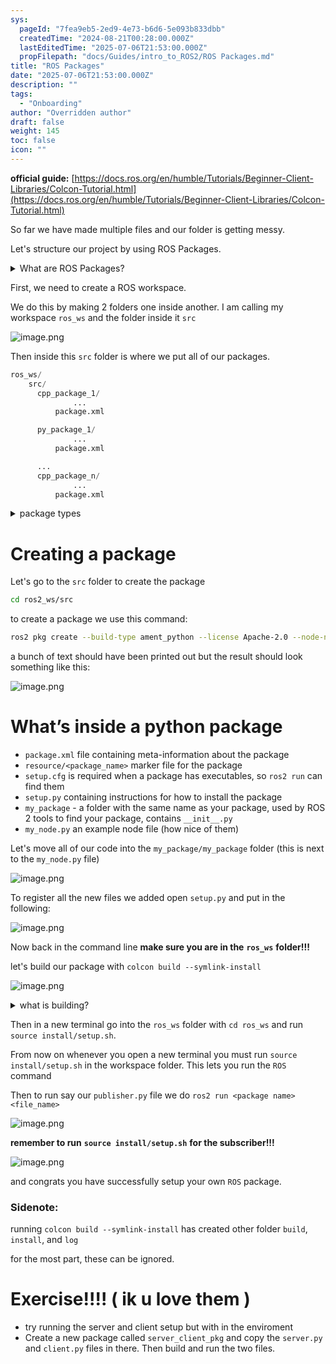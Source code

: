 ```yaml
---
sys:
  pageId: "7fea9eb5-2ed9-4e73-b6d6-5e093b833dbb"
  createdTime: "2024-08-21T00:28:00.000Z"
  lastEditedTime: "2025-07-06T21:53:00.000Z"
  propFilepath: "docs/Guides/intro_to_ROS2/ROS Packages.md"
title: "ROS Packages"
date: "2025-07-06T21:53:00.000Z"
description: ""
tags:
  - "Onboarding"
author: "Overridden author"
draft: false
weight: 145
toc: false
icon: ""
---
```


**official guide:** [https://docs.ros.org/en/humble/Tutorials/Beginner-Client-Libraries/Colcon-Tutorial.html](https://docs.ros.org/en/humble/Tutorials/Beginner-Client-Libraries/Colcon-Tutorial.html)

So far we have made multiple files and our folder is getting messy.

Let's structure our project by using ROS Packages.

<details>
      <summary>What are ROS Packages?</summary>
      ROS Packages are, as the name implies, packages of code that are highly sharable between ROS developers.
  </details>

First, we need to create a ROS workspace.

We do this by making 2 folders one inside another. I am calling my workspace `ros_ws` and the folder inside it `src`

![image.png](https://prod-files-secure.s3.us-west-2.amazonaws.com/d518164a-d88e-44d1-a4ee-3adb3bd8bce0/70706947-fd18-4537-a67b-e12946812d31/image.png?X-Amz-Algorithm=AWS4-HMAC-SHA256&X-Amz-Content-Sha256=UNSIGNED-PAYLOAD&X-Amz-Credential=ASIAZI2LB466UG2I72EG%2F20250715%2Fus-west-2%2Fs3%2Faws4_request&X-Amz-Date=20250715T220930Z&X-Amz-Expires=3600&X-Amz-Security-Token=IQoJb3JpZ2luX2VjEDUaCXVzLXdlc3QtMiJHMEUCIQCv8wmqiCXWWCTaepv6RWCK%2FT1CZPch%2BJF7ihSm7iFuXAIgQz1x0KuQyRSkDG0QmGyA%2F5%2FVgaxtfKj8lHPbkTx3Zjcq%2FwMIThAAGgw2Mzc0MjMxODM4MDUiDJGwSd0B8ZSilvvrqircAyqnkDFJZH2wA5zBHrVIBgflE4o0hGGqI0KcPrBk4WriKrAmc%2FkKjlO6MOwHmKs56pddHfR7m6JZn5yTUJk7YcH%2FqM1rf%2BczvgOJp4XObvHV2UOilv%2Fpxz5UixcCmIjRC4U1T5EQrVtye%2FsuwTZwcREeklCU54sgY1zbUDCaghp%2BWeUHqndsd1pf0uy1lO4Yp0kW5WSGOt6Y1UhX78f%2BBrk9lVJxVpfkBfysKGA%2FSJtH1dZyO06z3dPoyTS9BpWXKYcJFt29Mn%2FbXGB72ls8NvrSC%2ByPZeawMUN4ONFMqGhJoPtwCg%2Bp37nvS7GCHvKzyXrMsvdGq7Hm%2B364NjvV5onLzew34sqdo1m3wUlSw0MkcJwF5LJl17rg%2FNEQjYKs8wYSHzNWaz9HhYw%2Fzc93TH0%2FH0Nbrrmpe3Hln%2FeYYqwo8yyJ14v2M%2Be9WEoaCL8O2PY4FH3j8NDFCjImXt8xlGx0eF3mvaJWL7ARyNIJ6Upbg9dvCxA3XTXFGhgP0lZV4UwXYzmPl5xoNUOKwjPO9A9bmBLt%2BIOaP%2BIKcqNt9LbDiup%2BGiAySQW0oaZmC1G%2BLmsBrkmO2Q%2BMfuOIuOMzgnZsB6HB%2B5UO1Gend94wf4AdUnJUl5XdZMB2FrXJMPH22sMGOqUBvQABlKis6jGnsnwBcE%2FAtCqrFIZ%2BLpyNhCOf%2BT567X%2FsDz6FCgJtiu9OgN9R5bs3tQzaGpdURpNBXAULAkYGWZggv7cIVHUz17nruBoWzx3SvnNh2KmOStf7CbaAmFaIhBW6saW2gXAqYo2PLGmWMtNT0q0KMXG6nMiesJ80K%2BeIVCbTLunyfBS0QDi1RHD7Jg44MaCDwp6BB264kqYJnqbMwHlG&X-Amz-Signature=233b58e91f61a6e0eab16baddda1610e5a46307aef304f566acf0d2c51d7c9c6&X-Amz-SignedHeaders=host&x-amz-checksum-mode=ENABLED&x-id=GetObject)

Then inside this `src` folder is where we put all of our packages.

```python
ros_ws/
    src/
      cpp_package_1/
		      ...
          package.xml

      py_package_1/
		      ...
          package.xml

      ...
      cpp_package_n/
		      ...
          package.xml

```

<details>

<summary>package types</summary>

packages can be either `C++` or python.

the intern file structure is different for each but for this guide we will stick to creating python packages

</details>

# Creating a package

Let's go to the `src` folder to create the package

```bash
cd ros2_ws/src
```

to create a package we use this command:

```bash
ros2 pkg create --build-type ament_python --license Apache-2.0 --node-name my_node my_package
```

a bunch of text should have been printed out but the result should look something like this:

![image.png](https://prod-files-secure.s3.us-west-2.amazonaws.com/d518164a-d88e-44d1-a4ee-3adb3bd8bce0/e6cf1e3f-8512-4a3e-b131-079f800bf3e8/image.png?X-Amz-Algorithm=AWS4-HMAC-SHA256&X-Amz-Content-Sha256=UNSIGNED-PAYLOAD&X-Amz-Credential=ASIAZI2LB466UG2I72EG%2F20250715%2Fus-west-2%2Fs3%2Faws4_request&X-Amz-Date=20250715T220930Z&X-Amz-Expires=3600&X-Amz-Security-Token=IQoJb3JpZ2luX2VjEDUaCXVzLXdlc3QtMiJHMEUCIQCv8wmqiCXWWCTaepv6RWCK%2FT1CZPch%2BJF7ihSm7iFuXAIgQz1x0KuQyRSkDG0QmGyA%2F5%2FVgaxtfKj8lHPbkTx3Zjcq%2FwMIThAAGgw2Mzc0MjMxODM4MDUiDJGwSd0B8ZSilvvrqircAyqnkDFJZH2wA5zBHrVIBgflE4o0hGGqI0KcPrBk4WriKrAmc%2FkKjlO6MOwHmKs56pddHfR7m6JZn5yTUJk7YcH%2FqM1rf%2BczvgOJp4XObvHV2UOilv%2Fpxz5UixcCmIjRC4U1T5EQrVtye%2FsuwTZwcREeklCU54sgY1zbUDCaghp%2BWeUHqndsd1pf0uy1lO4Yp0kW5WSGOt6Y1UhX78f%2BBrk9lVJxVpfkBfysKGA%2FSJtH1dZyO06z3dPoyTS9BpWXKYcJFt29Mn%2FbXGB72ls8NvrSC%2ByPZeawMUN4ONFMqGhJoPtwCg%2Bp37nvS7GCHvKzyXrMsvdGq7Hm%2B364NjvV5onLzew34sqdo1m3wUlSw0MkcJwF5LJl17rg%2FNEQjYKs8wYSHzNWaz9HhYw%2Fzc93TH0%2FH0Nbrrmpe3Hln%2FeYYqwo8yyJ14v2M%2Be9WEoaCL8O2PY4FH3j8NDFCjImXt8xlGx0eF3mvaJWL7ARyNIJ6Upbg9dvCxA3XTXFGhgP0lZV4UwXYzmPl5xoNUOKwjPO9A9bmBLt%2BIOaP%2BIKcqNt9LbDiup%2BGiAySQW0oaZmC1G%2BLmsBrkmO2Q%2BMfuOIuOMzgnZsB6HB%2B5UO1Gend94wf4AdUnJUl5XdZMB2FrXJMPH22sMGOqUBvQABlKis6jGnsnwBcE%2FAtCqrFIZ%2BLpyNhCOf%2BT567X%2FsDz6FCgJtiu9OgN9R5bs3tQzaGpdURpNBXAULAkYGWZggv7cIVHUz17nruBoWzx3SvnNh2KmOStf7CbaAmFaIhBW6saW2gXAqYo2PLGmWMtNT0q0KMXG6nMiesJ80K%2BeIVCbTLunyfBS0QDi1RHD7Jg44MaCDwp6BB264kqYJnqbMwHlG&X-Amz-Signature=420db450089b16e6362241f542f4772d8b02ddfa3803c0dcd91664a10da24360&X-Amz-SignedHeaders=host&x-amz-checksum-mode=ENABLED&x-id=GetObject)

# What’s inside a python package

- `package.xml` file containing meta-information about the package
- `resource/<package_name>` marker file for the package
- `setup.cfg` is required when a package has executables, so `ros2 run` can find them
- `setup.py` containing instructions for how to install the package
- `my_package` - a folder with the same name as your package, used by ROS 2 tools to find your package, contains `__init__.py`
- `my_node.py` an example node file (how nice of them)

Let's move all of our code into the `my_package/my_package` folder (this is next to the `my_node.py` file)

![image.png](https://prod-files-secure.s3.us-west-2.amazonaws.com/d518164a-d88e-44d1-a4ee-3adb3bd8bce0/9ce58f11-0da9-4d3e-b86d-506a9685d378/image.png?X-Amz-Algorithm=AWS4-HMAC-SHA256&X-Amz-Content-Sha256=UNSIGNED-PAYLOAD&X-Amz-Credential=ASIAZI2LB466UG2I72EG%2F20250715%2Fus-west-2%2Fs3%2Faws4_request&X-Amz-Date=20250715T220930Z&X-Amz-Expires=3600&X-Amz-Security-Token=IQoJb3JpZ2luX2VjEDUaCXVzLXdlc3QtMiJHMEUCIQCv8wmqiCXWWCTaepv6RWCK%2FT1CZPch%2BJF7ihSm7iFuXAIgQz1x0KuQyRSkDG0QmGyA%2F5%2FVgaxtfKj8lHPbkTx3Zjcq%2FwMIThAAGgw2Mzc0MjMxODM4MDUiDJGwSd0B8ZSilvvrqircAyqnkDFJZH2wA5zBHrVIBgflE4o0hGGqI0KcPrBk4WriKrAmc%2FkKjlO6MOwHmKs56pddHfR7m6JZn5yTUJk7YcH%2FqM1rf%2BczvgOJp4XObvHV2UOilv%2Fpxz5UixcCmIjRC4U1T5EQrVtye%2FsuwTZwcREeklCU54sgY1zbUDCaghp%2BWeUHqndsd1pf0uy1lO4Yp0kW5WSGOt6Y1UhX78f%2BBrk9lVJxVpfkBfysKGA%2FSJtH1dZyO06z3dPoyTS9BpWXKYcJFt29Mn%2FbXGB72ls8NvrSC%2ByPZeawMUN4ONFMqGhJoPtwCg%2Bp37nvS7GCHvKzyXrMsvdGq7Hm%2B364NjvV5onLzew34sqdo1m3wUlSw0MkcJwF5LJl17rg%2FNEQjYKs8wYSHzNWaz9HhYw%2Fzc93TH0%2FH0Nbrrmpe3Hln%2FeYYqwo8yyJ14v2M%2Be9WEoaCL8O2PY4FH3j8NDFCjImXt8xlGx0eF3mvaJWL7ARyNIJ6Upbg9dvCxA3XTXFGhgP0lZV4UwXYzmPl5xoNUOKwjPO9A9bmBLt%2BIOaP%2BIKcqNt9LbDiup%2BGiAySQW0oaZmC1G%2BLmsBrkmO2Q%2BMfuOIuOMzgnZsB6HB%2B5UO1Gend94wf4AdUnJUl5XdZMB2FrXJMPH22sMGOqUBvQABlKis6jGnsnwBcE%2FAtCqrFIZ%2BLpyNhCOf%2BT567X%2FsDz6FCgJtiu9OgN9R5bs3tQzaGpdURpNBXAULAkYGWZggv7cIVHUz17nruBoWzx3SvnNh2KmOStf7CbaAmFaIhBW6saW2gXAqYo2PLGmWMtNT0q0KMXG6nMiesJ80K%2BeIVCbTLunyfBS0QDi1RHD7Jg44MaCDwp6BB264kqYJnqbMwHlG&X-Amz-Signature=eeb8afd12e2bde8e719e8e38d20bc17a46e9fba706008bbdde8d3e4e2aa2a540&X-Amz-SignedHeaders=host&x-amz-checksum-mode=ENABLED&x-id=GetObject)

To register all the new files we added open `setup.py` and put in the following:

![image.png](https://prod-files-secure.s3.us-west-2.amazonaws.com/d518164a-d88e-44d1-a4ee-3adb3bd8bce0/1cd7c262-4cae-4496-9d75-c178537d24a2/image.png?X-Amz-Algorithm=AWS4-HMAC-SHA256&X-Amz-Content-Sha256=UNSIGNED-PAYLOAD&X-Amz-Credential=ASIAZI2LB466UG2I72EG%2F20250715%2Fus-west-2%2Fs3%2Faws4_request&X-Amz-Date=20250715T220930Z&X-Amz-Expires=3600&X-Amz-Security-Token=IQoJb3JpZ2luX2VjEDUaCXVzLXdlc3QtMiJHMEUCIQCv8wmqiCXWWCTaepv6RWCK%2FT1CZPch%2BJF7ihSm7iFuXAIgQz1x0KuQyRSkDG0QmGyA%2F5%2FVgaxtfKj8lHPbkTx3Zjcq%2FwMIThAAGgw2Mzc0MjMxODM4MDUiDJGwSd0B8ZSilvvrqircAyqnkDFJZH2wA5zBHrVIBgflE4o0hGGqI0KcPrBk4WriKrAmc%2FkKjlO6MOwHmKs56pddHfR7m6JZn5yTUJk7YcH%2FqM1rf%2BczvgOJp4XObvHV2UOilv%2Fpxz5UixcCmIjRC4U1T5EQrVtye%2FsuwTZwcREeklCU54sgY1zbUDCaghp%2BWeUHqndsd1pf0uy1lO4Yp0kW5WSGOt6Y1UhX78f%2BBrk9lVJxVpfkBfysKGA%2FSJtH1dZyO06z3dPoyTS9BpWXKYcJFt29Mn%2FbXGB72ls8NvrSC%2ByPZeawMUN4ONFMqGhJoPtwCg%2Bp37nvS7GCHvKzyXrMsvdGq7Hm%2B364NjvV5onLzew34sqdo1m3wUlSw0MkcJwF5LJl17rg%2FNEQjYKs8wYSHzNWaz9HhYw%2Fzc93TH0%2FH0Nbrrmpe3Hln%2FeYYqwo8yyJ14v2M%2Be9WEoaCL8O2PY4FH3j8NDFCjImXt8xlGx0eF3mvaJWL7ARyNIJ6Upbg9dvCxA3XTXFGhgP0lZV4UwXYzmPl5xoNUOKwjPO9A9bmBLt%2BIOaP%2BIKcqNt9LbDiup%2BGiAySQW0oaZmC1G%2BLmsBrkmO2Q%2BMfuOIuOMzgnZsB6HB%2B5UO1Gend94wf4AdUnJUl5XdZMB2FrXJMPH22sMGOqUBvQABlKis6jGnsnwBcE%2FAtCqrFIZ%2BLpyNhCOf%2BT567X%2FsDz6FCgJtiu9OgN9R5bs3tQzaGpdURpNBXAULAkYGWZggv7cIVHUz17nruBoWzx3SvnNh2KmOStf7CbaAmFaIhBW6saW2gXAqYo2PLGmWMtNT0q0KMXG6nMiesJ80K%2BeIVCbTLunyfBS0QDi1RHD7Jg44MaCDwp6BB264kqYJnqbMwHlG&X-Amz-Signature=63b483d9898aed5af0402cf5f4a25af0e7766962163db5d4e1ea1e9909822c1f&X-Amz-SignedHeaders=host&x-amz-checksum-mode=ENABLED&x-id=GetObject)

Now back in the command line **make sure you are in the** **`ros_ws`** **folder!!!**

let's build our package with `colcon build --symlink-install`

![image.png](https://prod-files-secure.s3.us-west-2.amazonaws.com/d518164a-d88e-44d1-a4ee-3adb3bd8bce0/2f2a0d27-b173-48fd-b189-5f5c0ce65619/image.png?X-Amz-Algorithm=AWS4-HMAC-SHA256&X-Amz-Content-Sha256=UNSIGNED-PAYLOAD&X-Amz-Credential=ASIAZI2LB466UG2I72EG%2F20250715%2Fus-west-2%2Fs3%2Faws4_request&X-Amz-Date=20250715T220930Z&X-Amz-Expires=3600&X-Amz-Security-Token=IQoJb3JpZ2luX2VjEDUaCXVzLXdlc3QtMiJHMEUCIQCv8wmqiCXWWCTaepv6RWCK%2FT1CZPch%2BJF7ihSm7iFuXAIgQz1x0KuQyRSkDG0QmGyA%2F5%2FVgaxtfKj8lHPbkTx3Zjcq%2FwMIThAAGgw2Mzc0MjMxODM4MDUiDJGwSd0B8ZSilvvrqircAyqnkDFJZH2wA5zBHrVIBgflE4o0hGGqI0KcPrBk4WriKrAmc%2FkKjlO6MOwHmKs56pddHfR7m6JZn5yTUJk7YcH%2FqM1rf%2BczvgOJp4XObvHV2UOilv%2Fpxz5UixcCmIjRC4U1T5EQrVtye%2FsuwTZwcREeklCU54sgY1zbUDCaghp%2BWeUHqndsd1pf0uy1lO4Yp0kW5WSGOt6Y1UhX78f%2BBrk9lVJxVpfkBfysKGA%2FSJtH1dZyO06z3dPoyTS9BpWXKYcJFt29Mn%2FbXGB72ls8NvrSC%2ByPZeawMUN4ONFMqGhJoPtwCg%2Bp37nvS7GCHvKzyXrMsvdGq7Hm%2B364NjvV5onLzew34sqdo1m3wUlSw0MkcJwF5LJl17rg%2FNEQjYKs8wYSHzNWaz9HhYw%2Fzc93TH0%2FH0Nbrrmpe3Hln%2FeYYqwo8yyJ14v2M%2Be9WEoaCL8O2PY4FH3j8NDFCjImXt8xlGx0eF3mvaJWL7ARyNIJ6Upbg9dvCxA3XTXFGhgP0lZV4UwXYzmPl5xoNUOKwjPO9A9bmBLt%2BIOaP%2BIKcqNt9LbDiup%2BGiAySQW0oaZmC1G%2BLmsBrkmO2Q%2BMfuOIuOMzgnZsB6HB%2B5UO1Gend94wf4AdUnJUl5XdZMB2FrXJMPH22sMGOqUBvQABlKis6jGnsnwBcE%2FAtCqrFIZ%2BLpyNhCOf%2BT567X%2FsDz6FCgJtiu9OgN9R5bs3tQzaGpdURpNBXAULAkYGWZggv7cIVHUz17nruBoWzx3SvnNh2KmOStf7CbaAmFaIhBW6saW2gXAqYo2PLGmWMtNT0q0KMXG6nMiesJ80K%2BeIVCbTLunyfBS0QDi1RHD7Jg44MaCDwp6BB264kqYJnqbMwHlG&X-Amz-Signature=560b810ad09eab4732f80bd48577c95860420f009726c8c159211167a3faa154&X-Amz-SignedHeaders=host&x-amz-checksum-mode=ENABLED&x-id=GetObject)

<details>

<summary>what is building?</summary>

if you are a CS major at Rose-Hulman you will learn the answer to this in CSSE132

but TLDR; is it combines all the code files into one program that can be run easily 

</details>

Then in a new terminal go into the `ros_ws` folder with `cd ros_ws` and run `source install/setup.sh`. 

From now on whenever you open a new terminal you must run `source install/setup.sh` in the workspace folder. This lets you run the `ROS` command

Then to run say our `publisher.py` file we do `ros2 run <package name> <file_name>`

![image.png](https://prod-files-secure.s3.us-west-2.amazonaws.com/d518164a-d88e-44d1-a4ee-3adb3bd8bce0/4f4b1219-3a44-4632-aa0a-ce3471699f59/image.png?X-Amz-Algorithm=AWS4-HMAC-SHA256&X-Amz-Content-Sha256=UNSIGNED-PAYLOAD&X-Amz-Credential=ASIAZI2LB466UG2I72EG%2F20250715%2Fus-west-2%2Fs3%2Faws4_request&X-Amz-Date=20250715T220930Z&X-Amz-Expires=3600&X-Amz-Security-Token=IQoJb3JpZ2luX2VjEDUaCXVzLXdlc3QtMiJHMEUCIQCv8wmqiCXWWCTaepv6RWCK%2FT1CZPch%2BJF7ihSm7iFuXAIgQz1x0KuQyRSkDG0QmGyA%2F5%2FVgaxtfKj8lHPbkTx3Zjcq%2FwMIThAAGgw2Mzc0MjMxODM4MDUiDJGwSd0B8ZSilvvrqircAyqnkDFJZH2wA5zBHrVIBgflE4o0hGGqI0KcPrBk4WriKrAmc%2FkKjlO6MOwHmKs56pddHfR7m6JZn5yTUJk7YcH%2FqM1rf%2BczvgOJp4XObvHV2UOilv%2Fpxz5UixcCmIjRC4U1T5EQrVtye%2FsuwTZwcREeklCU54sgY1zbUDCaghp%2BWeUHqndsd1pf0uy1lO4Yp0kW5WSGOt6Y1UhX78f%2BBrk9lVJxVpfkBfysKGA%2FSJtH1dZyO06z3dPoyTS9BpWXKYcJFt29Mn%2FbXGB72ls8NvrSC%2ByPZeawMUN4ONFMqGhJoPtwCg%2Bp37nvS7GCHvKzyXrMsvdGq7Hm%2B364NjvV5onLzew34sqdo1m3wUlSw0MkcJwF5LJl17rg%2FNEQjYKs8wYSHzNWaz9HhYw%2Fzc93TH0%2FH0Nbrrmpe3Hln%2FeYYqwo8yyJ14v2M%2Be9WEoaCL8O2PY4FH3j8NDFCjImXt8xlGx0eF3mvaJWL7ARyNIJ6Upbg9dvCxA3XTXFGhgP0lZV4UwXYzmPl5xoNUOKwjPO9A9bmBLt%2BIOaP%2BIKcqNt9LbDiup%2BGiAySQW0oaZmC1G%2BLmsBrkmO2Q%2BMfuOIuOMzgnZsB6HB%2B5UO1Gend94wf4AdUnJUl5XdZMB2FrXJMPH22sMGOqUBvQABlKis6jGnsnwBcE%2FAtCqrFIZ%2BLpyNhCOf%2BT567X%2FsDz6FCgJtiu9OgN9R5bs3tQzaGpdURpNBXAULAkYGWZggv7cIVHUz17nruBoWzx3SvnNh2KmOStf7CbaAmFaIhBW6saW2gXAqYo2PLGmWMtNT0q0KMXG6nMiesJ80K%2BeIVCbTLunyfBS0QDi1RHD7Jg44MaCDwp6BB264kqYJnqbMwHlG&X-Amz-Signature=47541d3b307246ddd47542143f9f43cc8ebfa9aa013f065b5d5bf899bc069fe6&X-Amz-SignedHeaders=host&x-amz-checksum-mode=ENABLED&x-id=GetObject)

**remember to run** **`source install/setup.sh`** **for the subscriber!!!**

![image.png](https://prod-files-secure.s3.us-west-2.amazonaws.com/d518164a-d88e-44d1-a4ee-3adb3bd8bce0/02121119-dad4-49ec-8356-c956108b4243/image.png?X-Amz-Algorithm=AWS4-HMAC-SHA256&X-Amz-Content-Sha256=UNSIGNED-PAYLOAD&X-Amz-Credential=ASIAZI2LB466UG2I72EG%2F20250715%2Fus-west-2%2Fs3%2Faws4_request&X-Amz-Date=20250715T220930Z&X-Amz-Expires=3600&X-Amz-Security-Token=IQoJb3JpZ2luX2VjEDUaCXVzLXdlc3QtMiJHMEUCIQCv8wmqiCXWWCTaepv6RWCK%2FT1CZPch%2BJF7ihSm7iFuXAIgQz1x0KuQyRSkDG0QmGyA%2F5%2FVgaxtfKj8lHPbkTx3Zjcq%2FwMIThAAGgw2Mzc0MjMxODM4MDUiDJGwSd0B8ZSilvvrqircAyqnkDFJZH2wA5zBHrVIBgflE4o0hGGqI0KcPrBk4WriKrAmc%2FkKjlO6MOwHmKs56pddHfR7m6JZn5yTUJk7YcH%2FqM1rf%2BczvgOJp4XObvHV2UOilv%2Fpxz5UixcCmIjRC4U1T5EQrVtye%2FsuwTZwcREeklCU54sgY1zbUDCaghp%2BWeUHqndsd1pf0uy1lO4Yp0kW5WSGOt6Y1UhX78f%2BBrk9lVJxVpfkBfysKGA%2FSJtH1dZyO06z3dPoyTS9BpWXKYcJFt29Mn%2FbXGB72ls8NvrSC%2ByPZeawMUN4ONFMqGhJoPtwCg%2Bp37nvS7GCHvKzyXrMsvdGq7Hm%2B364NjvV5onLzew34sqdo1m3wUlSw0MkcJwF5LJl17rg%2FNEQjYKs8wYSHzNWaz9HhYw%2Fzc93TH0%2FH0Nbrrmpe3Hln%2FeYYqwo8yyJ14v2M%2Be9WEoaCL8O2PY4FH3j8NDFCjImXt8xlGx0eF3mvaJWL7ARyNIJ6Upbg9dvCxA3XTXFGhgP0lZV4UwXYzmPl5xoNUOKwjPO9A9bmBLt%2BIOaP%2BIKcqNt9LbDiup%2BGiAySQW0oaZmC1G%2BLmsBrkmO2Q%2BMfuOIuOMzgnZsB6HB%2B5UO1Gend94wf4AdUnJUl5XdZMB2FrXJMPH22sMGOqUBvQABlKis6jGnsnwBcE%2FAtCqrFIZ%2BLpyNhCOf%2BT567X%2FsDz6FCgJtiu9OgN9R5bs3tQzaGpdURpNBXAULAkYGWZggv7cIVHUz17nruBoWzx3SvnNh2KmOStf7CbaAmFaIhBW6saW2gXAqYo2PLGmWMtNT0q0KMXG6nMiesJ80K%2BeIVCbTLunyfBS0QDi1RHD7Jg44MaCDwp6BB264kqYJnqbMwHlG&X-Amz-Signature=01b69c69f4e2d555483ab09a0da0fcd0577e6503fd1f40ab94d30c917ac30202&X-Amz-SignedHeaders=host&x-amz-checksum-mode=ENABLED&x-id=GetObject)

and congrats you have successfully setup your own `ROS` package.

### Sidenote:

running `colcon build --symlink-install` has created other folder `build`, `install`, and `log`

for the most part, these can be ignored.

# Exercise!!!! ( ik u love them )

- try running the server and client setup but with in the enviroment
- Create a new package called `server_client_pkg` and copy the `server.py` and `client.py` files in there. Then build and run the two files.
